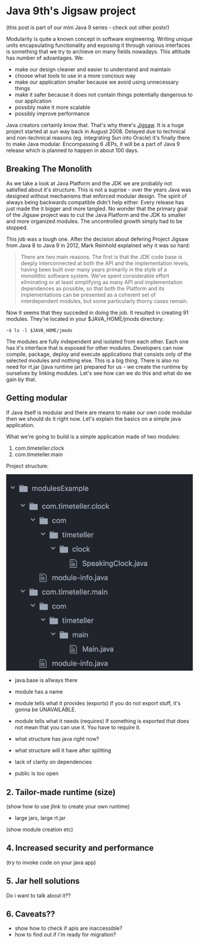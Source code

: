 # Java 9th's Jigsaw project

(this post is part of our mini Java 9 series - check out other posts!)

Modularity is quite a known concept in software engineering. Writing unique units encapsulating functionality and exposing it through various interfaces is something that we try to archieve on many fields nowadays. This attitude has number of advantages. We:
 	
 - make our design cleaner and easier to understand and maintain
 - choose what tools to use in a more concious way
 - make our application smaller because we avoid using unnecessary things
 - make it safer because it does not contain things potentially dangerous to our application
 - possibly make it more scalable
 - possibly improve performance

Java creators certainly know that. That's why there's [Jigsaw](http://openjdk.java.net/projects/jigsaw/). It is a huge project started at sun way back in August 2008. Delayed due to technical and non-technical reasons (eg. integrating Sun into Oracle) it's finally there to make Java modular. Encompassing 6 JEPs, it will be a part of Java 9 release which is planned to happen in about 100 days. 

## Breaking The Monolith

As we take a look at Java Platform and the JDK we are probably not satisfied about it's structure. This is not a suprise - over the years Java was designed without mechanisms that enforced modular design. The spirit of always being backwards compatible didn't help either. Every release has just made the it bigger and more tangled. No wonder that the primary goal of the Jigsaw project was to cut the Java Platform and the JDK to smaller and more organized modules. The uncontrolled growth simply had to be stopped.

This job was a tough one. After the decision about defering Project Jigsaw from Java 8 to Java 9 in 2012, Mark Reinhold explained why it was so hard:

>There are two main reasons. The first is that the JDK code base is deeply interconnected at both the API and the implementation levels, having been built over many years primarily in the style of a monolithic software system. We’ve spent considerable effort eliminating or at least simplifying as many API and implementation dependences as possible, so that both the Platform and its implementations can be presented as a coherent set of interdependent modules, but some particularly thorny cases remain.

Now it seems that they succeded in doing the job. It resulted in creating 91 modules. They're located in your $JAVA_HOME/jmods directory:

```
~$ ls -l $JAVA_HOME/jmods
```

The modules are fully independent and isolated from each other. Each one has it's interface that is exposed for other modules. Developers can now compile, package, deploy and execute applications that consists only of the selected modules and nothing else. This is a big thing. There is also no need for rt.jar (java runtime jar) prepared for us - we create the runtime by ourselves by linking modules. Let's see how can we do this and what do we gain by that.

## Getting modular

If Java itself is modular and there are means to make our own code modular then we should do it right now. Let's explain the basics on a simple java application. 


What we're going to build is a simple application made of two modules:
	
1. com.timeteller.clock 
2. com.timeteller.main

Project structure:

![project structure](ProjectStructure.png "Demo project structure") 






- java.base is allways there
- module has a name
- module tells what it provides (exports)
	If you do not export stuff, it's gonna be UNAVAILABLE. 


- module tells what it needs (requires)
	If something is exported that does not mean that you can use it. You have to require it.






- what structure has java right now? 
- what structure will it have after splitting
- lack of clarity on dependencies
- public is too open
## 2. Tailor-made runtime (size)
(show how to use jlink to create your own runtime)
- large jars, large rt.jar


(show module creation etc)

## 4. Increased security and performance
(try to invoke code on your java app)

## 5. Jar hell solutions
Do i want to talk about it??

## 6. Caveats??
 - show how to check if apis are inaccessible?
 - how to find out if i'm ready for migration?
 







